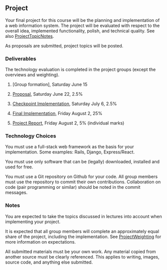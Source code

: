 ## Project

Your final project for this course will be the planning and implementation of a web information system. The project will be evaluated with respect to the overall idea, implemented functionality, polish, and technical quality. See also [ProjectTopicNotes](project_topic_notes.md).

As proposals are submitted, project topics will be posted.

### Deliverables

The technology evaluation is completed in the project groups (except the overviews and weighting).

1. [Group formation], Saturday June 15
2. [Proposal](project_proposal.md), Saturday June 22, 2.5%

3. [Checkpoint Implementation](project_checkpoint.md), Saturday July 6, 2.5%

4. [Final Implementation](project_impl.md), Friday August 2, 25%

5. [Project Report](project_report.md), Friday August 2, 5% (individual marks)

### Technology Choices

You must use a full-stack web framework as the basis for your implementation. Some examples: Rails, Django, Express/React.

You must use only software that can be (legally) downloaded, installed and used for free.

You must use a Git repository on Github for your code. All group members must use the repository to commit their own contributions. Collaboration on code (pair programming or similar) should be noted in the commit messages.

### Notes

You are expected to take the topics discussed in lectures into account when implementing your project.

It is expected that all group members will complete an approximately equal share of the project, including the implementation. See [ProjectWeighting](https://coursys.sfu.ca/2021fa-cmpt-470-d1/pages/ProjectWeighting) for more information on expectations.

All submitted materials must be your own work. Any material copied from another source must be clearly referenced. This applies to writing, images, source code, and anything else submitted.
